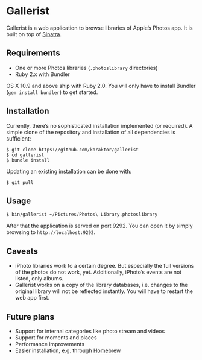 Gallerist
=========

Gallerist is a web application to browse libraries of Apple’s Photos app. It is
built on top of [Sinatra][sinatra].

## Requirements

 * One or more Photos libraries (`.photoslibrary` directories)
 * Ruby 2.x with Bundler
 
OS X 10.9 and above ship with Ruby 2.0. You will only have to install Bundler
(`gem install bundler`) to get started.

## Installation

Currently, there’s no sophisticated installation implemented (or required). A
simple clone of the repository and installation of all dependencies is
sufficient:

```shell
$ git clone https://github.com/koraktor/gallerist
$ cd gallerist
$ bundle install
```

Updating an existing installation can be done with:

```shell
$ git pull
```

## Usage

```shell
$ bin/gallerist ~/Pictures/Photos\ Library.photoslibrary
```

After that the application is served on port 9292. You can open it by simply
browsing to `http://localhost:9292`.

## Caveats

 * iPhoto libraries work to a certain degree. But especially the full versions
   of the photos do not work, yet. Additionally, iPhoto’s events are not
   listed, only albums.
 * Gallerist works on a copy of the library databases, i.e. changes to the
   original library will not be reflected instantly. You will have to restart
   the web app first.

## Future plans

 * Support for internal categories like photo stream and videos
 * Support for moments and places
 * Performance improvements
 * Easier installation, e.g. through [Homebrew][brew]

 [brew]: http://brew.sh
 [sinatra]: http://www.sinatrarb.com
